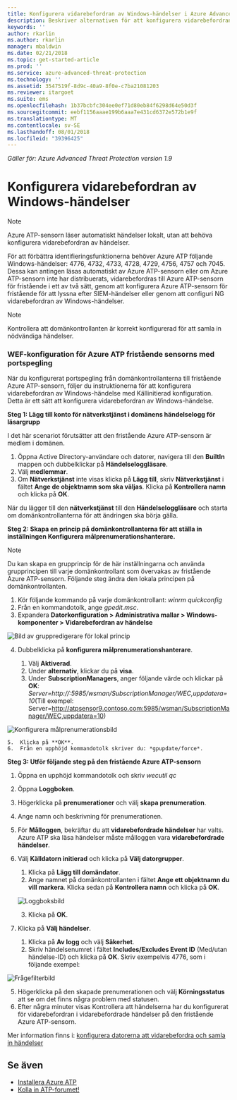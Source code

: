 ```yaml
---
title: Konfigurera vidarebefordran av Windows-händelser i Azure Advanced Threat Protection | Microsoft Docs
description: Beskriver alternativen för att konfigurera vidarebefordran av Windows-händelser med Azure ATP
keywords: ''
author: rkarlin
ms.author: rkarlin
manager: mbaldwin
ms.date: 02/21/2018
ms.topic: get-started-article
ms.prod: ''
ms.service: azure-advanced-threat-protection
ms.technology: ''
ms.assetid: 3547519f-8d9c-40a9-8f0e-c7ba21081203
ms.reviewer: itargoet
ms.suite: ems
ms.openlocfilehash: 1b37bcbfc304ee0ef71d80eb84f6298d64e50d3f
ms.sourcegitcommit: eebf1156aaae199b6aaa7e431cd6372e572b1e9f
ms.translationtype: MT
ms.contentlocale: sv-SE
ms.lasthandoff: 08/01/2018
ms.locfileid: "39396425"
---
```

*Gäller för: Azure Advanced Threat Protection version 1.9*



# <a name="configuring-windows-event-forwarding"></a>Konfigurera vidarebefordran av Windows-händelser

> [!NOTE]
> Azure ATP-sensorn läser automatiskt händelser lokalt, utan att behöva konfigurera vidarebefordran av händelser.


För att förbättra identifieringsfunktionerna behöver Azure ATP följande Windows-händelser: 4776, 4732, 4733, 4728, 4729, 4756, 4757 och 7045. Dessa kan antingen läsas automatiskt av Azure ATP-sensorn eller om Azure ATP-sensorn inte har distribuerats, vidarebefordras till Azure ATP-sensorn för fristående i ett av två sätt, genom att konfigurera Azure ATP-sensorn för fristående för att lyssna efter SIEM-händelser eller genom att configuri NG vidarebefordran av Windows-händelser.

> [!NOTE]
> Kontrollera att domänkontrollanten är korrekt konfigurerad för att samla in nödvändiga händelser.

### <a name="wef-configuration-for-azure-atp-standalone-sensors-with-port-mirroring"></a>WEF-konfiguration för Azure ATP fristående sensorns med portspegling

När du konfigurerat portspegling från domänkontrollanterna till fristående Azure ATP-sensorn, följer du instruktionerna för att konfigurera vidarebefordran av Windows-händelse med Källinitierad konfiguration. Detta är ett sätt att konfigurera vidarebefordran av Windows-händelse. 

**Steg 1: Lägg till konto för nätverkstjänst i domänens händelselogg för läsargrupp** 

I det här scenariot förutsätter att den fristående Azure ATP-sensorn är medlem i domänen.

1.  Öppna Active Directory-användare och datorer, navigera till den **BuiltIn** mappen och dubbelklickar på **Händelseloggläsare**. 
2.  Välj **medlemmar**.
4.  Om **Nätverkstjänst** inte visas klicka på **Lägg till**, skriv **Nätverkstjänst** i fältet **Ange de objektnamn som ska väljas**. Klicka på **Kontrollera namn** och klicka på **OK**. 

När du lägger till den **nätverkstjänst** till den **Händelseloggläsare** och starta om domänkontrollanterna för att ändringen ska börja gälla.

**Steg 2: Skapa en princip på domänkontrollanterna för att ställa in inställningen Konfigurera målprenumerationshanterare.** 
> [!Note] 
> Du kan skapa en grupprincip för de här inställningarna och använda grupprincipen till varje domänkontrollant som övervakas av fristående Azure ATP-sensorn. Följande steg ändra den lokala principen på domänkontrollanten.     

1.  Kör följande kommando på varje domänkontrollant: *winrm quickconfig*
2.  Från en kommandotolk, ange *gpedit.msc*.
3.  Expandera **Datorkonfiguration > Administrativa mallar > Windows-komponenter > Vidarebefordran av händelse**

 ![Bild av gruppredigerare för lokal princip](media/wef%201%20local%20group%20policy%20editor.png)

4.  Dubbelklicka på **konfigurera målprenumerationshanterare**.
   
    1.  Välj **Aktiverad**.
    2.  Under **alternativ**, klickar du på **visa**.
    3.  Under **SubscriptionManagers**, anger följande värde och klickar på **OK**: *Server=http://<fqdnATPSensor>:5985/wsman/SubscriptionManager/WEC,uppdatera=10*(Till exempel: Server=http://atpsensor9.contoso.com:5985/wsman/SubscriptionManager/WEC,uppdatera=10)
 
   ![Konfigurera målprenumerationsbild](media/wef%202%20config%20target%20sub%20manager.png)
   
    5.  Klicka på **OK**.
    6.  Från en upphöjd kommandotolk skriver du: *gpupdate/force*. 

**Steg 3: Utför följande steg på den fristående Azure ATP-sensorn** 

1.  Öppna en upphöjd kommandotolk och skriv *wecutil qc*
2.  Öppna **Loggboken**. 
3.  Högerklicka på **prenumerationer** och välj **skapa prenumeration**. 

   1.   Ange namn och beskrivning för prenumerationen. 
   2.   För **Målloggen**, bekräftar du att **vidarebefordrade händelser** har valts. Azure ATP ska läsa händelser måste målloggen vara **vidarebefordrade händelser**. 
   3.   Välj **Källdatorn initierad** och klicka på **Välj datorgrupper**.
        1.  Klicka på **Lägg till domändator**.
        2.  Ange namnet på domänkontrollanten i fältet **Ange ett objektnamn du vill markera**. Klicka sedan på **Kontrollera namn** och klicka på **OK**. 
       
        ![Loggboksbild](media/wef3%20event%20viewer.png)
   
        
        3.  Klicka på **OK**.
   4.   Klicka på **Välj händelser**.

        1. Klicka på **Av logg** och välj **Säkerhet**.
        2. Skriv händelsenumret i fältet **Includes/Excludes Event ID** (Med/utan händelse-ID) och klicka på **OK**. Skriv exempelvis 4776, som i följande exempel:

 ![Frågefilterbild](media/wef-4-query-filter.png)

   5.   Högerklicka på den skapade prenumerationen och välj **Körningsstatus** att se om det finns några problem med statusen. 
   6.   Efter några minuter visas Kontrollera att händelserna har du konfigurerat för vidarebefordran i vidarebefordrade händelser på den fristående Azure ATP-sensorn.


Mer information finns i: [konfigurera datorerna att vidarebefordra och samla in händelser](https://technet.microsoft.com/library/cc748890)

## <a name="see-also"></a>Se även

- [Installera Azure ATP](install-atp-step1.md)
- [Kolla in ATP-forumet!](https://aka.ms/azureatpcommunity)
